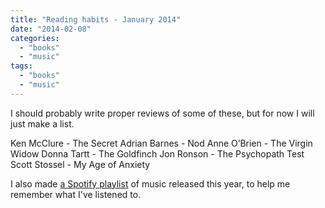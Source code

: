 ```yaml
---
title: "Reading habits - January 2014"
date: "2014-02-08"
categories: 
  - "books"
  - "music"
tags: 
  - "books"
  - "music"
---
```


I should probably write proper reviews of some of these, but for now I will just make a list.

Ken McClure - The Secret Adrian Barnes - Nod Anne O’Brien - The Virgin Widow Donna Tartt - The Goldfinch Jon Ronson - The Psychopath Test Scott Stossel - My Age of Anxiety

I also made [a Spotify playlist](http://open.spotify.com/user/teknostatik/playlist/3quuLeDGhI99LFJQknYRmu "2014 Music") of music released this year, to help me remember what I've listened to.
